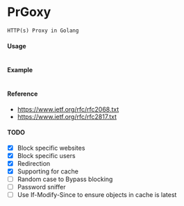 # PrGoxy

```
HTTP(s) Proxy in Golang
```

#### Usage
```
```

#### Example
```
```

#### Reference
* https://www.ietf.org/rfc/rfc2068.txt
* https://www.ietf.org/rfc/rfc2817.txt

#### TODO
- [x] Block specific websites
- [x] Block specific users
- [x] Redirection
- [x] Supporting for cache
- [ ] Random case to Bypass blocking
- [ ] Password sniffer
- [ ] Use If-Modify-Since to ensure objects in cache is latest
